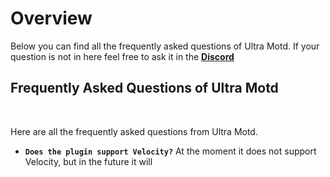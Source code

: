 # Overview
Below you can find all the frequently asked questions of Ultra Motd. If your question is not in here feel free to ask it in the **[Discord](https://discord.gg/3JuHDm8)**
<br>

## Frequently Asked Questions of Ultra Motd
<br>

Here are all the frequently asked questions from Ultra Motd.
<br>

* **`Does the plugin support Velocity?`**
  At the moment it does not support Velocity, but in the future it will
